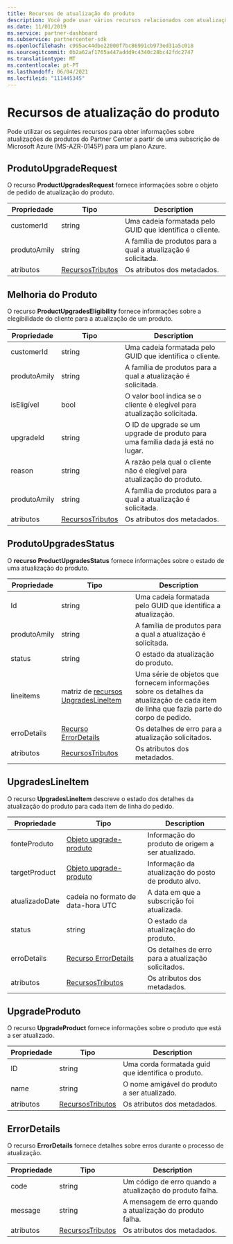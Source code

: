 ```yaml
---
title: Recursos de atualização do produto
description: Você pode usar vários recursos relacionados com atualizações de produtos partner center para um plano Azure. Estes incluem ProductUpgradeRequest, ProductUpgradesEligibility, ProductUpgradesStatus, UpgradesLineItem, UpgradeProduct e ErrorDetails.
ms.date: 11/01/2019
ms.service: partner-dashboard
ms.subservice: partnercenter-sdk
ms.openlocfilehash: c995ac44dbe22000f7bc86991cb973ed31a5c018
ms.sourcegitcommit: 0b2a62af1765a447addd9c4340c28bc42fdc2747
ms.translationtype: MT
ms.contentlocale: pt-PT
ms.lasthandoff: 06/04/2021
ms.locfileid: "111445345"
---
```

# <a name="product-upgrade-resources"></a>Recursos de atualização do produto

Pode utilizar os seguintes recursos para obter informações sobre atualizações de produtos do Partner Center a partir de uma subscrição de Microsoft Azure (MS-AZR-0145P) para um plano Azure.

## <a name="productupgraderequest"></a>ProdutoUpgradeRequest

O recurso **ProductUpgradesRequest** fornece informações sobre o objeto de pedido de atualização do produto.

| Propriedade      | Tipo                                                          | Description                                                |
|---------------|---------------------------------------------------------------|------------------------------------------------------------|
| customerId    | string                                                        | Uma cadeia formatada pelo GUID que identifica o cliente.      |
| produtoAmily | string                                                        | A família de produtos para a qual a atualização é solicitada. |
| atributos    | [RecursosTributos](utility-resources.md#resourceattributes) | Os atributos dos metadados.                                   |

## <a name="productupgradeseligibility"></a>Melhoria do Produto

O recurso **ProductUpgradesEligibility** fornece informações sobre a elegibilidade do cliente para a atualização de um produto.

| Propriedade      | Tipo                                                          | Description                                                                      |
|---------------|---------------------------------------------------------------|----------------------------------------------------------------------------------|
| customerId    | string                                                        | Uma cadeia formatada pelo GUID que identifica o cliente.                            |
| produtoAmily | string                                                        | A família de produtos para a qual a atualização é solicitada.                       |
| isEligível    | bool                                                          | O valor bool indica se o cliente é elegível para atualização solicitada. |
| upgradeId     | string                                                        | O ID de upgrade se um upgrade de produto para uma família dada já está no lugar.        |
| reason        | string                                                        | A razão pela qual o cliente não é elegível para atualização do produto.                |
| produtoAmily | string                                                        | A família de produtos para a qual a atualização é solicitada.                       |
| atributos    | [RecursosTributos](utility-resources.md#resourceattributes) | Os atributos dos metadados.                                                         |

## <a name="productupgradesstatus"></a>ProdutoUpgradesStatus

O **recurso ProductUpgradesStatus** fornece informações sobre o estado de uma atualização do produto.

| Propriedade | Tipo   | Description                                          |
|----------|--------|------------------------------------------------------|
| Id       | string | Uma cadeia formatada pelo GUID que identifica a atualização. |
| produtoAmily       | string                                                         | A família de produtos para a qual a atualização é solicitada.
| status              | string                                                         | O estado da atualização do produto.
| lineitems           | matriz de [recursos UpgradesLineItem](#upgradeslineitem)       | Uma série de objetos que fornecem informações sobre os detalhes da atualização de cada item de linha que fazia parte do corpo de pedido.
| erroDetails        | [Recurso ErrorDetails](#errordetails)                         | Os detalhes de erro para a atualização solicitados.
| atributos          | [RecursosTributos](utility-resources.md#resourceattributes)  | Os atributos dos metadados. |

## <a name="upgradeslineitem"></a>UpgradesLineItem

O recurso **UpgradesLineItem** descreve o estado dos detalhes da atualização do produto para cada item de linha do pedido.

| Propriedade      | Tipo                                                          | Description                                       |
|---------------|---------------------------------------------------------------|---------------------------------------------------|
| fonteProduto | [Objeto upgrade-produto](#upgradeproduct)                      | Informação do produto de origem a ser atualizado. |
| targetProduct | [Objeto upgrade-produto](#upgradeproduct)                      | Informação da atualização do posto de produto alvo.   |
| atualizadoDate  | cadeia no formato de data-hora UTC                                | A data em que a subscrição foi atualizada.           |
| status        | string                                                        | O estado da atualização do produto.                |
| erroDetails  | [Recurso ErrorDetails](#errordetails)                        | Os detalhes de erro para a atualização solicitados.          |
| atributos    | [RecursosTributos](utility-resources.md#resourceattributes) | Os atributos dos metadados.                          |

## <a name="upgradeproduct"></a>UpgradeProduto

O recurso **UpgradeProduct** fornece informações sobre o produto que está a ser atualizado.

| Propriedade   | Tipo                                                          | Description                                          |
|------------|---------------------------------------------------------------|------------------------------------------------------|
| ID         | string                                                        | Uma corda formatada guid que identifica o produto. |
| name       | string                                                        | O nome amigável do produto a ser atualizado.         |
| atributos | [RecursosTributos](utility-resources.md#resourceattributes) | Os atributos dos metadados.                             |

## <a name="errordetails"></a>ErrorDetails

O recurso **ErrorDetails** fornece detalhes sobre erros durante o processo de atualização.

| Propriedade   | Tipo                                                          | Description                                       |
|------------|---------------------------------------------------------------|---------------------------------------------------|
| code       | string                                                        | Um código de erro quando a atualização do produto falha.      |
| message    | string                                                        | A mensagem de erro quando a atualização do produto falha. |
| atributos | [RecursosTributos](utility-resources.md#resourceattributes) | Os atributos dos metadados.                          |
